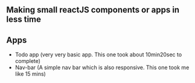## Making small reactJS components or apps in less time

## Apps
* Todo app (very very basic app. This one took about 10min20sec to complete)
* Nav-bar (A simple nav bar which is also responsive. This one took me like 15 mins)